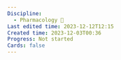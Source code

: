 ```yaml
---
Discipline:
  - Pharmacology 💊
Last edited time: 2023-12-12T12:15
Created time: 2023-12-03T00:36
Progress: Not started
Cards: false
---
```


